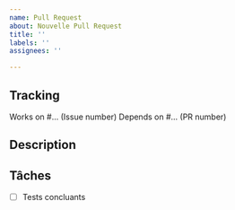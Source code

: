 ```yaml
---
name: Pull Request
about: Nouvelle Pull Request
title: ''
labels: ''
assignees: ''

---
```


 ## Tracking

 Works on #... (Issue number)
 Depends on #... (PR number)

 ## Description

 ## Tâches

 - [ ] Tests concluants
